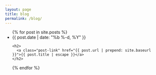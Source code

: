 ```yaml
---
layout: page
title: blog
permalink: /blog/
---
```

<ul class="post-list">
{% for post in site.posts %}
  <li>
    <span class="post-meta">{{ post.date | date: "%b %-d, %Y" }}</span>

    <h2>
      <a class="post-link" href="{{ post.url | prepend: site.baseurl }}">{{ post.title | escape }}</a>
    </h2>
  </li>
{% endfor %}
</ul>